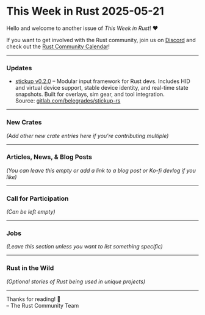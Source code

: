 # This Week in Rust 2025-05-21

Hello and welcome to another issue of *This Week in Rust*! ❤️

If you want to get involved with the Rust community, join us on [Discord](https://discord.gg/rust-lang) and check out the [Rust Community Calendar](https://calendar.rust-lang.org/)!

---

### Updates

- [stickup v0.2.0](https://crates.io/crates/stickup) – Modular input framework for Rust devs. Includes HID and virtual device support, stable device identity, and real-time state snapshots. Built for overlays, sim gear, and tool integration.  
  Source: [gitlab.com/belegrades/stickup-rs](https://gitlab.com/belegrades/stickup-rs)

---

### New Crates

*(Add other new crate entries here if you're contributing multiple)*

---

### Articles, News, & Blog Posts

*(You can leave this empty or add a link to a blog post or Ko-fi devlog if you like)*

---

### Call for Participation

*(Can be left empty)*

---

### Jobs

*(Leave this section unless you want to list something specific)*

---

### Rust in the Wild

*(Optional stories of Rust being used in unique projects)*

---

Thanks for reading! 💙  
– The Rust Community Team
